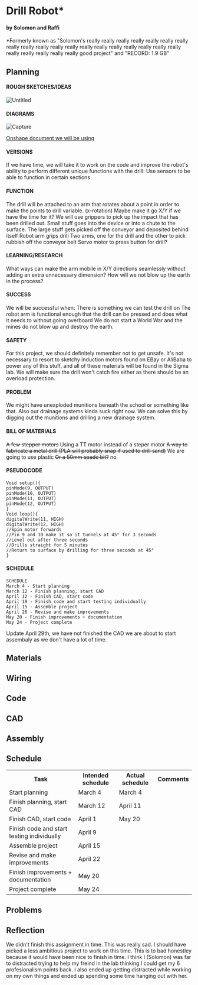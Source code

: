 # Drill Robot*
#### by Solomon and Raffi
*Formerly known as "Solomon's really really really really really really really really really really really really really really really really really really really really really really really really good project" and "RECORD: 1.9 GB"

## Planning
#### ROUGH SKETCHES/IDEAS
![Untitled](https://github.com/solomon4000/planning-fuzzy-journey/assets/90640484/7252a3d8-c401-4b5e-b52c-e14bf663f62c)


#### DIAGRAMS<br>
![Capture](https://github.com/solomon4000/planning-fuzzy-journey/assets/90640484/610121e8-d9fd-4019-bec9-05010f9b3550)


[Onshape document we will be using](https://cvilleschools.onshape.com/documents/c2a9d48291cc143e1c5c2e36/w/15419713e5234e2432e6f2f1/e/79c7b2bf3c5ad69468cf4189)

#### VERSIONS
If we have time, we will take it to work on the code and improve the robot's ability to perform different unique functions with the drill:
Use sensors to be able to function in certain sections

#### FUNCTION
The drill will be attached to an arm that rotates about a point in order to make the points to drill variable. (x-rotation)
Maybe make it go X/Y if we have the time for it?
We will use grippers to pick up the impact that has been drilled out.
Small stuff goes into the device or into a chute to the surface. The large stuff gets picked off the conveyor and deposited behind itself
Robot arm grips drill
Two arms, one for the drill and the other to pick rubbish off the conveyor belt
Servo motor to press button for drill?

#### LEARNING/RESEARCH
What ways can make the arm mobile in X/Y directions seamlessly without adding an extra unnecessary dimension?
How will we not blow up the earth in the process?

#### SUCCESS
We will be successful when:
There is something we can test the drill on
The robot arm is functional enough that the drill can be pressed and does what it needs to without going overboard
We do not start a World War and the mines do not blow up and destroy the earth.

#### SAFETY
For this project, we should definitely remember not to get unsafe. It's not necessary to resort to sketchy induction motors found on EBay or AliBaba to power any of this stuff, and all of these materials will be found in the Sigma lab. We will make sure the drill won't catch fire either as there should be an overload protection.

#### PROBLEM
We might have unexploded munitions beneath the school or something like that. Also our drainage systems kinda suck right now. We can solve this by digging out the munitions and drilling a new drainage system.

#### BILL OF MATERIALS
~~A few stepper motors~~ Using a TT motor instead of a steper motor
~~A way to fabricate a metal drill (PLA will probably snap if used to drill sand)~~ We are going to use plastic
~~Or a 50mm spade bit?~~ no


#### PSEUDOCODE
```
Void setup(){
pinMode(9, OUTPUT)
pinMode(10, OUTPUT)
pinMode(11, OUTPUT)
pinMode(12, OUTPUT)
}
Void loop(){
digitalWrite(11, HIGH)
digitalWrite(12, HIGH)
//Spin motor forwards
//Pin 9 and 10 make it so it tunnels at 45° for 3 seconds
//Level out after three seconds
//Drills straight for 5 minutes
//Return to surface by drilling for three seconds at 45°
}
```
#### SCHEDULE
```
SCHEDULE
March 4 - Start planning
March 12 - Finish planning, start CAD
April 12 - Finish CAD, start code
April 19 - Finish code and start testing individually
April 15 - Assemble project
April 26 - Revise and make improvements
May 20 - Finish improvements + documentation
May 24 - Project complete
```
Update April 29th, we have not finished the CAD we are about to start assembaly as we don't have a lot of time.

## Materials

## Wiring

## Code

## CAD

## Assembly

## Schedule
<table>
  <tr>
    <th>Task</th>
    <th>Intended schedule</th>
    <th>Actual schedule</th>
    <th>Comments</th>
  </tr>
  <tr>
    <td>Start planning</td>
    <td>March 4</td>
    <td>March 4</td>
    <td></td>
  </tr>
  <tr>
    <td>Finish planning, start CAD</td>
    <td>March 12</td>
    <td>April 11</td>
    <td></td>
  </tr>
  <tr>
    <td>Finish CAD, start code</td>
    <td>April 1</td>
    <td>May 20</td>
    <td></td>
  </tr>
  <tr>
    <td>Finish code and start testing individually</td>
    <td>April 9</td>
    <td></td>
    <td></td>
  </tr>
  <tr>
    <td>Assemble project</td>
    <td>April 15</td>
    <td></td>
    <td></td>
  </tr>
    <tr>
    <td>Revise and make improvements</td>
    <td>April 22</td>
    <td></td>
    <td></td>
  </tr>
    <tr>
    <td>Finish improvements + documentation</td>
    <td>May 20</td>
    <td></td>
    <td></td>
  </tr>
    <tr>
    <td>Project complete</td>
    <td>May 24</td>
    <td></td>
    <td></td>
  </tr>
</table>

## Problems

## Reflection

<!--## Obituary-->
We didn't finish this assignment in time. This was really sad. I should have picked a less ambitious project to work on this time. This is to bad honestley because it would have been nice to finish in time. I think I (Solomon) was far to distracted trying to help my freind in the lab thinking I could get my 6 profesionalism points back. I also ended up getting distracted while working on my own things and ended up spending some time hanging out with her.
